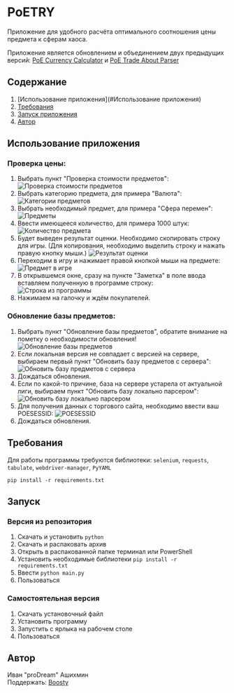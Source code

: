 # PoETRY

Приложение для удобного расчёта оптимального соотношения цены предмета к сферам хаоса.

Приложение является обновлением и объединением двух предыдущих
версий: [PoE Currency Calculator](https://github.com/proDreams/PoE-Currency-Calculator)
и [PoE Trade About Parser](https://github.com/proDreams/PoE-Trade-About-Parser)

## Содержание

1. [Использование приложения](#Использование приложения)
2. [Требования](#Требования)
3. [Запуск приложения](#Запуск)
4. [Автор](#Автор)

## Использование приложения

### Проверка цены:

1. Выбрать пункт "Проверка стоимости предметов":
   ![Проверка стоимости предметов](img/1.png)
2. Выбрать категорию предмета, для примера "Валюта":
   ![Категории предметов](img/2.png)
3. Выбрать необходимый предмет, для примера "Сфера перемен":
   ![Предметы](img/3.png)
4. Ввести имеющееся количество, для примера 1000 штук:
   ![Количество предмета](img/4.png)
5. Будет выведен результат оценки. Необходимо скопировать строку для игры.
   (Для копирования, необходимо выделить строку и нажать правую кнопку мыши.)
   ![Результат оценки](img/5.png)
6. Переходим в игру и нажимает правой кнопкой мыши на предмете:
   ![Предмет в игре](img/6.png)
7. В открывшемся окне, сразу на пункте "Заметка" в поле ввода вставляем полученную в программе строку:
   ![Строка из программы](img/7.png)
8. Нажимаем на галочку и ждём покупателей.

### Обновление базы предметов:

1. Выбрать пункт "Обновление базы предметов", обратите внимание на пометку о необходимости обновления!
   ![Обновление базы предметов](img/8.png)
2. Если локальная версия не совпадает с версией на сервере, выбираем первый пункт "Обновить базу предметов с сервера":
   ![Обновить базу предметов с сервера](img/9.png)
3. Дождаться обновления.
4. Если по какой-то причине, база на сервере устарела от актуальной лиги, выбираем пункт "Обновить базу локально
   парсером":
   ![Обновить базу локально парсером](img/10.png)
5. Для получения данных с торгового сайта, необходимо ввести ваш POESESSID:
   ![POESESSID](img/11.png)
6. Дождаться обновления.

## Требования

Для работы программы требуются библиотеки: `selenium`, `requests`, `tabulate`, `webdriver-manager`, `PyYAML`

```commandline
pip install -r requirements.txt
```

## Запуск

### Версия из репозитория

1. Скачать и установить `python`
2. Скачать и распаковать архив
3. Открыть в распакованной папке терминал или PowerShell
4. Установить необходимые библиотеки `pip install -r requirements.txt`
5. Ввести `python main.py`
6. Пользоваться

### Самостоятельная версия

1. Скачать установочный файл
2. Установить программу
3. Запустить с ярлыка на рабочем столе
4. Пользоваться

## Автор

Иван "proDream" Ашихмин  
Поддержать: [Boosty](https://boosty.to/prodream/donate)